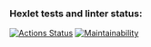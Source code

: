 ### Hexlet tests and linter status:
[![Actions Status](https://github.com/YuneYune/python-project-lvl1/workflows/hexlet-check/badge.svg)](https://github.com/YuneYune/python-project-lvl1/actions)
[![Maintainability](https://api.codeclimate.com/v1/badges/a99a88d28ad37a79dbf6/maintainability)](https://codeclimate.com/github/codeclimate/codeclimate/maintainability)
